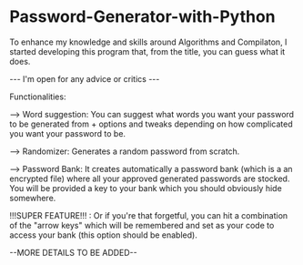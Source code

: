 # Password-Generator-with-Python

To enhance my knowledge and skills around Algorithms and Compilaton, I started developing this program that, from the title, you can guess what it does.

--- I'm open for any advice or critics ---

Functionalities:

--> Word suggestion:
You can suggest what words you want your password to be generated from + options and tweaks depending on how complicated you want your password to be.

--> Randomizer: Generates a random password from scratch.

--> Password Bank: It creates automatically a password bank (which is a an encrypted file) where all your approved generated passwords are stocked. You will be provided a key to your bank which you should obviously hide somewhere.

!!!SUPER FEATURE!!! : Or if you're that forgetful, you can hit a combination of the "arrow keys" which will be remembered and set as your code to access your bank (this option should be enabled).

--MORE DETAILS TO BE ADDED--
